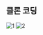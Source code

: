 ## 클론 코딩

![1](https://user-images.githubusercontent.com/62891711/114484332-f827d000-9c44-11eb-83fe-715374cab191.png)
![2](https://user-images.githubusercontent.com/62891711/114484368-0b3aa000-9c45-11eb-9b06-4e0afc764cd6.png)
